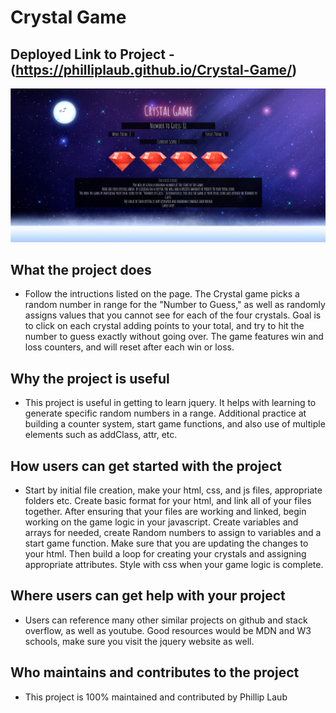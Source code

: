 # Crystal Game

## Deployed Link to Project - (https://philliplaub.github.io/Crystal-Game/)

![Game Screenshot](./assets/images/crystal_screenshot.png)

## What the project does
* Follow the intructions listed on the page. The Crystal game picks a random number in range for the "Number to Guess," as well as randomly assigns values that you cannot see for each of the four crystals. Goal is to click on each crystal adding points to your total, and try to hit the number to guess exactly without going over. The game features win and loss counters, and will reset after each win or loss.

## Why the project is useful

* This project is useful in getting to learn jquery. It helps with learning to generate specific random numbers in a range. Additional practice at building a counter system, start game functions, and also use of multiple elements such as addClass, attr, etc.

## How users can get started with the project

* Start by initial file creation, make your html, css, and js files, appropriate folders etc. Create basic format for your html, and link all of your files together. After ensuring that your files are working and linked, begin working on the game logic in your javascript. Create variables and arrays for needed, create Random numbers to assign to variables and a start game function. Make sure that you are updating the changes to your html. Then build a loop for creating your crystals and assigning appropriate attributes. Style with css when your game logic is complete.

## Where users can get help with your project

* Users can reference many other similar projects on github and stack overflow, as well as youtube. Good resources would be MDN and W3 schools, make sure you visit the jquery website as well. 

## Who maintains and contributes to the project

* This project is 100% maintained and contributed by Phillip Laub